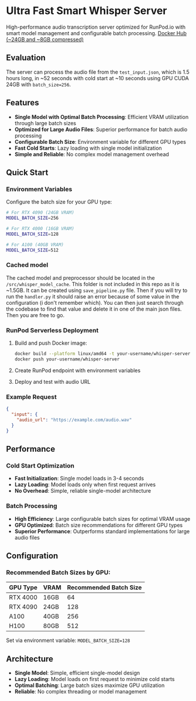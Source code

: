 # Ultra Fast Smart Whisper Server

High-performance audio transcription server optimized for RunPod.io with smart model management and configurable batch processing. [Docker Hub (~24GB and ~8GB compressed)](https://hub.docker.com/r/rushiy26/whisper-server)

## Evaluation

The server can process the audio file from the `test_input.json`, which is 1.5 hours long, in ~52 seconds with cold start at ~10 seconds using GPU CUDA 24GB with `batch_size=256`.

## Features

- **Single Model with Optimal Batch Processing**: Efficient VRAM utilization through large batch sizes
- **Optimized for Large Audio Files**: Superior performance for batch audio processing
- **Configurable Batch Size**: Environment variable for different GPU types
- **Fast Cold Starts**: Lazy loading with single model initialization
- **Simple and Reliable**: No complex model management overhead

## Quick Start

### Environment Variables

Configure the batch size for your GPU type:

```bash
# For RTX 4090 (24GB VRAM)
MODEL_BATCH_SIZE=256

# For RTX 4000 (16GB VRAM) 
MODEL_BATCH_SIZE=128

# For A100 (40GB VRAM)
MODEL_BATCH_SIZE=512
```

### Cached model

The cached model and preprocessor should be located in the `/src/whisper_model_cache`. This folder is not included in this repo as it is ~1.5GB.
It can be created using `save_pipeline.py` file. Then if you will try to run the `handler.py` it should raise an error because of some value in the configuration (i don't remember which). You can then just search through the codebase to find that value and delete it in one of the main json files. Then you are free to go.

### RunPod Serverless Deployment

1. Build and push Docker image:
   ```bash
   docker build --platform linux/amd64 -t your-username/whisper-server:v1.0.0 .
   docker push your-username/whisper-server
   ```

2. Create RunPod endpoint with environment variables
3. Deploy and test with audio URL

### Example Request

```json
{
  "input": {
    "audio_url": "https://example.com/audio.wav"
  }
}
```

## Performance

### Cold Start Optimization
- **Fast Initialization**: Single model loads in 3-4 seconds
- **Lazy Loading**: Model loads only when first request arrives
- **No Overhead**: Simple, reliable single-model architecture

### Batch Processing
- **High Efficiency**: Large configurable batch sizes for optimal VRAM usage
- **GPU Optimized**: Batch size recommendations for different GPU types
- **Superior Performance**: Outperforms standard implementations for large audio files

## Configuration

### Recommended Batch Sizes by GPU:

| GPU Type | VRAM | Recommended Batch Size |
|----------|------|----------------------|
| RTX 4000 | 16GB | 64 |
| RTX 4090 | 24GB | 128 |
| A100 | 40GB | 256 |
| H100 | 80GB | 512 |

Set via environment variable: `MODEL_BATCH_SIZE=128`

## Architecture

- **Single Model**: Simple, efficient single-model design
- **Lazy Loading**: Model loads on first request to minimize cold starts
- **Optimal Batching**: Large batch sizes maximize GPU utilization
- **Reliable**: No complex threading or model management